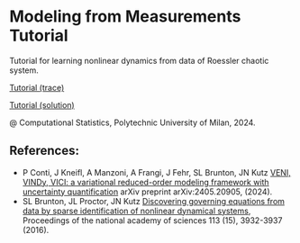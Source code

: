 # Modeling from Measurements Tutorial
Tutorial for learning nonlinear dynamics from data of Roessler chaotic system.

[Tutorial (trace)](https://colab.research.google.com/drive/1_-TuHB2Yv5BYGZA4xoOsyWmAjiJXQbC2#scrollTo=532cde3c8dab6856)

[Tutorial (solution)](https://colab.research.google.com/drive/1siJGIF00sQopqkJJUr8KZ9fTtvpTEwTH#scrollTo=dde896f5f9197b7b)

@ Computational Statistics, Polytechnic University of Milan, 2024.


## References: 

- P Conti, J Kneifl, A Manzoni, A Frangi, J Fehr, SL Brunton, JN Kutz [VENI, VINDy, VICI: a variational reduced-order modeling framework with uncertainty quantification](https://arxiv.org/abs/2405.20905) arXiv preprint arXiv:2405.20905, (2024).
- SL Brunton, JL Proctor, JN Kutz [Discovering governing equations from data by sparse identification of nonlinear dynamical systems](https://www.pnas.org/doi/abs/10.1073/pnas.1517384113), Proceedings of the national academy of sciences 113 (15), 3932-3937 (2016).
